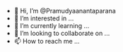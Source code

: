 - 👋 Hi, I’m @Pramudyaanantaparana
- 👀 I’m interested in ...
- 🌱 I’m currently learning ...
- 💞️ I’m looking to collaborate on ...
- 📫 How to reach me ...

<!---
Pramudyaanantaparana/Pramudyaanantaparana is a ✨ special ✨ repository because its `README.md` (this file) appears on your GitHub profile.
You can click the Preview link to take a look at your changes.
--->

